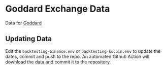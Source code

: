 # Goddard Exchange Data

Data for [Goddard](https://github.com/shanejones/goddard)

## Updating Data

Edit the ``backtesting-binance.env`` or ``backtesting-kucoin.env`` to update the dates, commit and push to the repo.
An automated Github Action will download the data and commit it to the repository.
